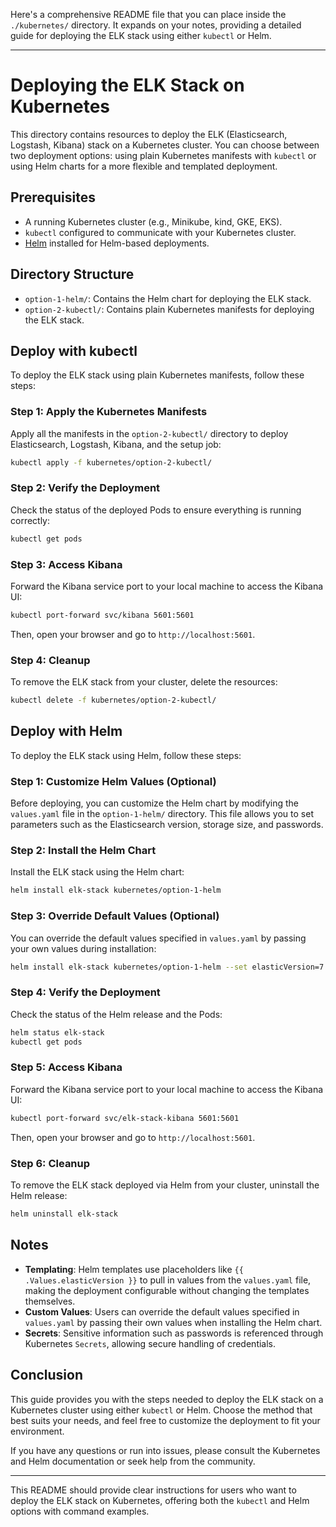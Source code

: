 Here's a comprehensive README file that you can place inside the `./kubernetes/` directory. It expands on your notes, providing a detailed guide for deploying the ELK stack using either `kubectl` or Helm.

---

# Deploying the ELK Stack on Kubernetes

This directory contains resources to deploy the ELK (Elasticsearch, Logstash, Kibana) stack on a Kubernetes cluster. You can choose between two deployment options: using plain Kubernetes manifests with `kubectl` or using Helm charts for a more flexible and templated deployment.

## Prerequisites

- A running Kubernetes cluster (e.g., Minikube, kind, GKE, EKS).
- `kubectl` configured to communicate with your Kubernetes cluster.
- [Helm](https://helm.sh/) installed for Helm-based deployments.

## Directory Structure

- `option-1-helm/`: Contains the Helm chart for deploying the ELK stack.
- `option-2-kubectl/`: Contains plain Kubernetes manifests for deploying the ELK stack.

## Deploy with kubectl

To deploy the ELK stack using plain Kubernetes manifests, follow these steps:

### Step 1: Apply the Kubernetes Manifests

Apply all the manifests in the `option-2-kubectl/` directory to deploy Elasticsearch, Logstash, Kibana, and the setup job:

```sh
kubectl apply -f kubernetes/option-2-kubectl/
```

### Step 2: Verify the Deployment

Check the status of the deployed Pods to ensure everything is running correctly:

```sh
kubectl get pods
```

### Step 3: Access Kibana

Forward the Kibana service port to your local machine to access the Kibana UI:

```sh
kubectl port-forward svc/kibana 5601:5601
```

Then, open your browser and go to `http://localhost:5601`.

### Step 4: Cleanup

To remove the ELK stack from your cluster, delete the resources:

```sh
kubectl delete -f kubernetes/option-2-kubectl/
```

## Deploy with Helm

To deploy the ELK stack using Helm, follow these steps:

### Step 1: Customize Helm Values (Optional)

Before deploying, you can customize the Helm chart by modifying the `values.yaml` file in the `option-1-helm/` directory. This file allows you to set parameters such as the Elasticsearch version, storage size, and passwords.

### Step 2: Install the Helm Chart

Install the ELK stack using the Helm chart:

```sh
helm install elk-stack kubernetes/option-1-helm
```

### Step 3: Override Default Values (Optional)

You can override the default values specified in `values.yaml` by passing your own values during installation:

```sh
helm install elk-stack kubernetes/option-1-helm --set elasticVersion=7.12.0 --set elasticsearch.storage=2Gi
```

### Step 4: Verify the Deployment

Check the status of the Helm release and the Pods:

```sh
helm status elk-stack
kubectl get pods
```

### Step 5: Access Kibana

Forward the Kibana service port to your local machine to access the Kibana UI:

```sh
kubectl port-forward svc/elk-stack-kibana 5601:5601
```

Then, open your browser and go to `http://localhost:5601`.

### Step 6: Cleanup

To remove the ELK stack deployed via Helm from your cluster, uninstall the Helm release:

```sh
helm uninstall elk-stack
```

## Notes

- **Templating**: Helm templates use placeholders like `{{ .Values.elasticVersion }}` to pull in values from the `values.yaml` file, making the deployment configurable without changing the templates themselves.
- **Custom Values**: Users can override the default values specified in `values.yaml` by passing their own values when installing the Helm chart.
- **Secrets**: Sensitive information such as passwords is referenced through Kubernetes `Secrets`, allowing secure handling of credentials.

## Conclusion

This guide provides you with the steps needed to deploy the ELK stack on a Kubernetes cluster using either `kubectl` or Helm. Choose the method that best suits your needs, and feel free to customize the deployment to fit your environment.

If you have any questions or run into issues, please consult the Kubernetes and Helm documentation or seek help from the community.

---

This README should provide clear instructions for users who want to deploy the ELK stack on Kubernetes, offering both the `kubectl` and Helm options with command examples.